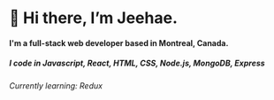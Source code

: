 # 👋 Hi there, I’m Jeehae.

#### I'm a full-stack web developer based in Montreal, Canada.

##### I code in Javascript, React, HTML, CSS, Node.js, MongoDB, Express
###### Currently learning: Redux



<!---
jeehaemoon/jeehaemoon is a ✨ special ✨ repository because its `README.md` (this file) appears on your GitHub profile.
You can click the Preview link to take a look at your changes.
--->
